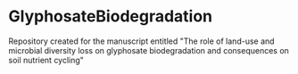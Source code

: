 # GlyphosateBiodegradation
Repository created for the manuscript entitled "The role of land-use and microbial diversity loss on glyphosate biodegradation and consequences on soil nutrient cycling"
